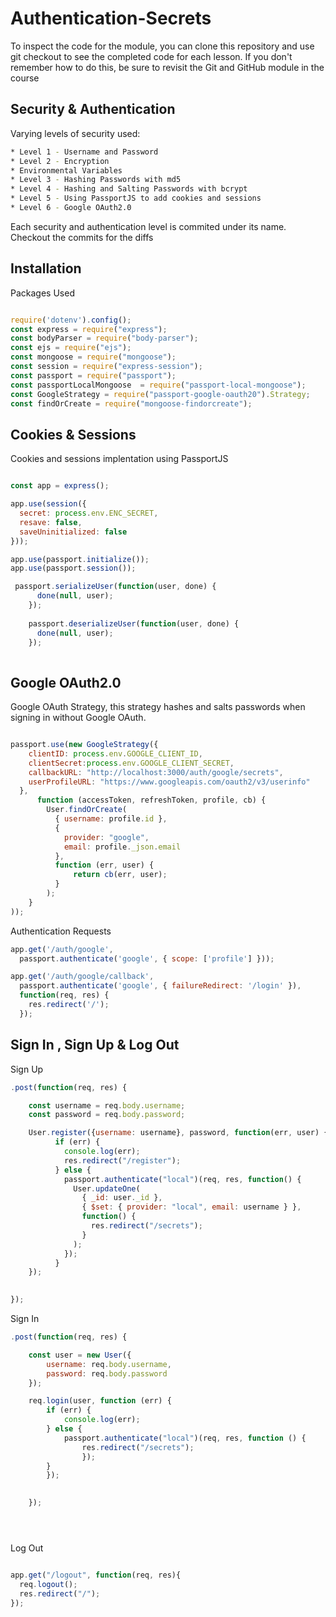 # Authentication-Secrets

To inspect the code for the module, you can clone this repository and use git checkout to see the completed code for each lesson. If you don't remember how to do this, be sure to revisit the Git and GitHub module in the course



## Security & Authentication

Varying levels of security used: 
``` bash 
* Level 1 - Username and Password
* Level 2 - Encryption
* Environmental Variables
* Level 3 - Hashing Passwords with md5
* Level 4 - Hashing and Salting Passwords with bcrypt
* Level 5 - Using PassportJS to add cookies and sessions
* Level 6 - Google OAuth2.0
```

Each security and authentication level is commited under its name.
Checkout the commits for the diffs


## Installation

Packages Used

``` javascript

require('dotenv').config();
const express = require("express");
const bodyParser = require("body-parser");
const ejs = require("ejs");
const mongoose = require("mongoose");
const session = require("express-session");
const passport = require("passport");
const passportLocalMongoose  = require("passport-local-mongoose");
const GoogleStrategy = require("passport-google-oauth20").Strategy;
const findOrCreate = require("mongoose-findorcreate");


```

## Cookies & Sessions

Cookies and sessions implentation using PassportJS 

```javascript

const app = express();

app.use(session({
  secret: process.env.ENC_SECRET,
  resave: false,
  saveUninitialized: false
}));

app.use(passport.initialize());
app.use(passport.session());

 passport.serializeUser(function(user, done) {
      done(null, user);
    });
     
    passport.deserializeUser(function(user, done) {
      done(null, user);
    });
    
```


## Google OAuth2.0

Google OAuth Strategy, this strategy hashes and salts passwords when signing in without Google OAuth.

``` javascript

passport.use(new GoogleStrategy({
    clientID: process.env.GOOGLE_CLIENT_ID,
    clientSecret:process.env.GOOGLE_CLIENT_SECRET,
    callbackURL: "http://localhost:3000/auth/google/secrets",
    userProfileURL: "https://www.googleapis.com/oauth2/v3/userinfo"
  },
      function (accessToken, refreshToken, profile, cb) {
        User.findOrCreate(
          { username: profile.id },
          {
            provider: "google",
            email: profile._json.email
          },
          function (err, user) {
              return cb(err, user);
          }
        );
    }
));


```

Authentication Requests

```javascript
app.get('/auth/google',
  passport.authenticate('google', { scope: ['profile'] }));

app.get('/auth/google/callback', 
  passport.authenticate('google', { failureRedirect: '/login' }),
  function(req, res) {
    res.redirect('/');
  });

```


## Sign In , Sign Up & Log Out

Sign Up
```javascript
.post(function(req, res) {

	const username = req.body.username;
    const password = req.body.password;

	User.register({username: username}, password, function(err, user) {
          if (err) {
            console.log(err);
            res.redirect("/register");
          } else {
            passport.authenticate("local")(req, res, function() {
              User.updateOne(
                { _id: user._id },
                { $set: { provider: "local", email: username } },
                function() {
                  res.redirect("/secrets");
                }
              );
            });
          }
	});

	
});

```

Sign In

``` javascript
.post(function(req, res) {

	const user = new User({
		username: req.body.username,
		password: req.body.password
	});

	req.login(user, function (err) {
		if (err) {
			console.log(err);
		} else {
			passport.authenticate("local")(req, res, function () {
				res.redirect("/secrets");
				});
		}
		});
	

	});





```
Log Out

```javascript

app.get("/logout", function(req, res){
  req.logout();
  res.redirect("/");
});



```

